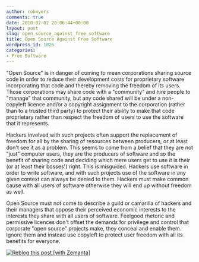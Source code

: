 ```yaml
---
author: robmyers
comments: true
date: 2010-02-02 20:06:44+00:00
layout: post
slug: open_source_against_free_software
title: Open Source Against Free Software
wordpress_id: 1826
categories:
- Free Software
---
```


"Open Source" is in danger of coming to mean corporations sharing source code in order to reduce their development costs for proprietary software incorporating that code and thereby removing the freedom of its users. Those corporations may share code with a "community" and hire people to "manage" that community, but any code shared will be under a non-copyleft licence and/or a copyright assignment to the corporation (rather than to a trusted third party) to protect their ability to make that code proprietary rather than respect the freedom of users to use the software that it represents.  
  
Hackers involved with such projects often support the replacement of freedom for all by the sharing of resources between producers, or at least don't see it as a problem. This seems to come from a belief that they are not "just" computer users, they are the producers of software and so the benefit of sharing code and deciding which mere users get to use it is their (or at least their bosses') right. This is misguided. Hackers use software in order to write software, and with such projects use of the software in any given context can always be denied to them. Hackers must make common cause with all users of software otherwise they will end up without freedom as well.  
  
Open Source must not come to describe a guild or camarilla of hackers and their managers that oppose their perceived economic interests to the interests they share with all users of software. Feelgood rhetoric and permissive licences don't offset the demands for privilege and control that corporate "open source" projects make, they conceal and enable them. Ignore them and instead use copyleft to protect user freedom with all its benefits for everyone.  
  





[![Reblog this post [with Zemanta]](http://img.zemanta.com/reblog_e.png?x-id=5d54b593-f02b-47b2-8f95-deed108a2c55)](http://reblog.zemanta.com/zemified/5d54b593-f02b-47b2-8f95-deed108a2c55/)



